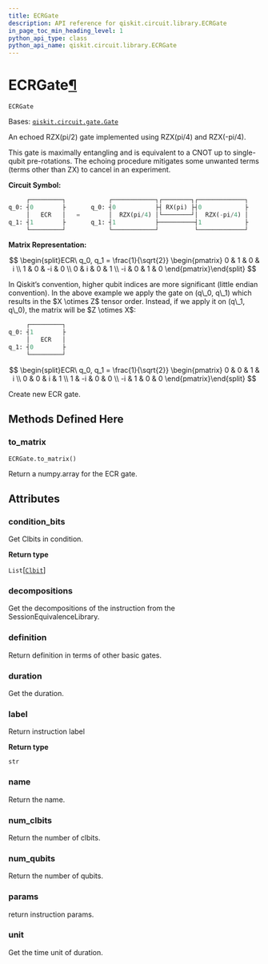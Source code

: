 ```yaml
---
title: ECRGate
description: API reference for qiskit.circuit.library.ECRGate
in_page_toc_min_heading_level: 1
python_api_type: class
python_api_name: qiskit.circuit.library.ECRGate
---
```


# ECRGate[¶](#ecrgate "Permalink to this headline")

<span id="qiskit.circuit.library.ECRGate" />

`ECRGate`

Bases: [`qiskit.circuit.gate.Gate`](qiskit.circuit.Gate "qiskit.circuit.gate.Gate")

An echoed RZX(pi/2) gate implemented using RZX(pi/4) and RZX(-pi/4).

This gate is maximally entangling and is equivalent to a CNOT up to single-qubit pre-rotations. The echoing procedure mitigates some unwanted terms (terms other than ZX) to cancel in an experiment.

**Circuit Symbol:**

```python
     ┌─────────┐            ┌────────────┐┌────────┐┌─────────────┐
q_0: ┤0        ├       q_0: ┤0           ├┤ RX(pi) ├┤0            ├
     │   ECR   │   =        │  RZX(pi/4) │└────────┘│  RZX(-pi/4) │
q_1: ┤1        ├       q_1: ┤1           ├──────────┤1            ├
     └─────────┘            └────────────┘          └─────────────┘
```

**Matrix Representation:**

$$
\begin{split}ECR\ q_0, q_1 = \frac{1}{\sqrt{2}}
    \begin{pmatrix}
        0   & 1   &  0  & i \\
        1   & 0   &  -i & 0 \\
        0   & i   &  0  & 1 \\
        -i  & 0   &  1  & 0
    \end{pmatrix}\end{split}
$$

<Admonition title="Note" type="note">
  In Qiskit’s convention, higher qubit indices are more significant (little endian convention). In the above example we apply the gate on (q\_0, q\_1) which results in the $X \otimes Z$ tensor order. Instead, if we apply it on (q\_1, q\_0), the matrix will be $Z \otimes X$:

  ```python
       ┌─────────┐
  q_0: ┤1        ├
       │   ECR   │
  q_1: ┤0        ├
       └─────────┘
  ```

  $$
  \begin{split}ECR\ q_0, q_1 = \frac{1}{\sqrt{2}}
      \begin{pmatrix}
          0   & 0   &  1  & i \\
          0   & 0   &  i  & 1 \\
          1   & -i  &  0  & 0 \\
          -i  & 1   &  0  & 0
      \end{pmatrix}\end{split}
  $$
</Admonition>

Create new ECR gate.

## Methods Defined Here

### to\_matrix

<span id="qiskit.circuit.library.ECRGate.to_matrix" />

`ECRGate.to_matrix()`

Return a numpy.array for the ECR gate.

## Attributes

<span id="qiskit.circuit.library.ECRGate.condition_bits" />

### condition\_bits

Get Clbits in condition.

**Return type**

`List`\[[`Clbit`](qiskit.circuit.Clbit "qiskit.circuit.classicalregister.Clbit")]

<span id="qiskit.circuit.library.ECRGate.decompositions" />

### decompositions

Get the decompositions of the instruction from the SessionEquivalenceLibrary.

<span id="qiskit.circuit.library.ECRGate.definition" />

### definition

Return definition in terms of other basic gates.

<span id="qiskit.circuit.library.ECRGate.duration" />

### duration

Get the duration.

<span id="qiskit.circuit.library.ECRGate.label" />

### label

Return instruction label

**Return type**

`str`

<span id="qiskit.circuit.library.ECRGate.name" />

### name

Return the name.

<span id="qiskit.circuit.library.ECRGate.num_clbits" />

### num\_clbits

Return the number of clbits.

<span id="qiskit.circuit.library.ECRGate.num_qubits" />

### num\_qubits

Return the number of qubits.

<span id="qiskit.circuit.library.ECRGate.params" />

### params

return instruction params.

<span id="qiskit.circuit.library.ECRGate.unit" />

### unit

Get the time unit of duration.

